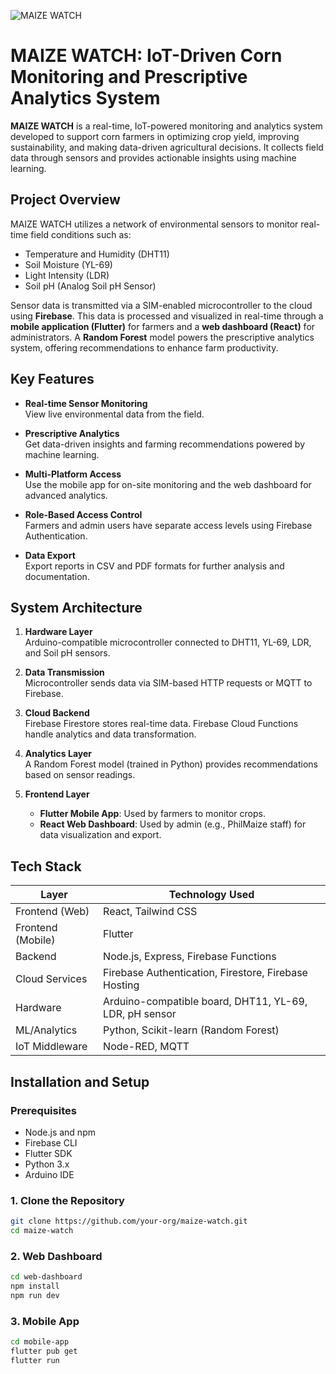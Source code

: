![MAIZE WATCH](https://github.com/user-attachments/assets/55088bfb-4cbb-469c-a148-11fa4654b44a)


# MAIZE WATCH: IoT-Driven Corn Monitoring and Prescriptive Analytics System

**MAIZE WATCH** is a real-time, IoT-powered monitoring and analytics system developed to support corn farmers in optimizing crop yield, improving sustainability, and making data-driven agricultural decisions. It collects field data through sensors and provides actionable insights using machine learning.

## Project Overview

MAIZE WATCH utilizes a network of environmental sensors to monitor real-time field conditions such as:

- Temperature and Humidity (DHT11)
- Soil Moisture (YL-69)
- Light Intensity (LDR)
- Soil pH (Analog Soil pH Sensor)

Sensor data is transmitted via a SIM-enabled microcontroller to the cloud using **Firebase**. This data is processed and visualized in real-time through a **mobile application (Flutter)** for farmers and a **web dashboard (React)** for administrators. A **Random Forest** model powers the prescriptive analytics system, offering recommendations to enhance farm productivity.

## Key Features

- **Real-time Sensor Monitoring**  
  View live environmental data from the field.

- **Prescriptive Analytics**  
  Get data-driven insights and farming recommendations powered by machine learning.

- **Multi-Platform Access**  
  Use the mobile app for on-site monitoring and the web dashboard for advanced analytics.

- **Role-Based Access Control**  
  Farmers and admin users have separate access levels using Firebase Authentication.

- **Data Export**  
  Export reports in CSV and PDF formats for further analysis and documentation.

## System Architecture

1. **Hardware Layer**  
   Arduino-compatible microcontroller connected to DHT11, YL-69, LDR, and Soil pH sensors.

2. **Data Transmission**  
   Microcontroller sends data via SIM-based HTTP requests or MQTT to Firebase.

3. **Cloud Backend**  
   Firebase Firestore stores real-time data. Firebase Cloud Functions handle analytics and data transformation.

4. **Analytics Layer**  
   A Random Forest model (trained in Python) provides recommendations based on sensor readings.

5. **Frontend Layer**  
   - **Flutter Mobile App**: Used by farmers to monitor crops.
   - **React Web Dashboard**: Used by admin (e.g., PhilMaize staff) for data visualization and export.

## Tech Stack

| Layer            | Technology Used                                    |
|------------------|----------------------------------------------------|
| Frontend (Web)   | React, Tailwind CSS                                |
| Frontend (Mobile)| Flutter                                            |
| Backend          | Node.js, Express, Firebase Functions               |
| Cloud Services   | Firebase Authentication, Firestore, Firebase Hosting |
| Hardware         | Arduino-compatible board, DHT11, YL-69, LDR, pH sensor |
| ML/Analytics     | Python, Scikit-learn (Random Forest)               |
| IoT Middleware   | Node-RED, MQTT                                     |

## Installation and Setup

### Prerequisites

- Node.js and npm
- Firebase CLI
- Flutter SDK
- Python 3.x
- Arduino IDE

### 1. Clone the Repository

```bash
git clone https://github.com/your-org/maize-watch.git
cd maize-watch
```

### 2. Web Dashboard

```bash
cd web-dashboard
npm install
npm run dev
```

### 3. Mobile App

```bash
cd mobile-app
flutter pub get
flutter run
```


